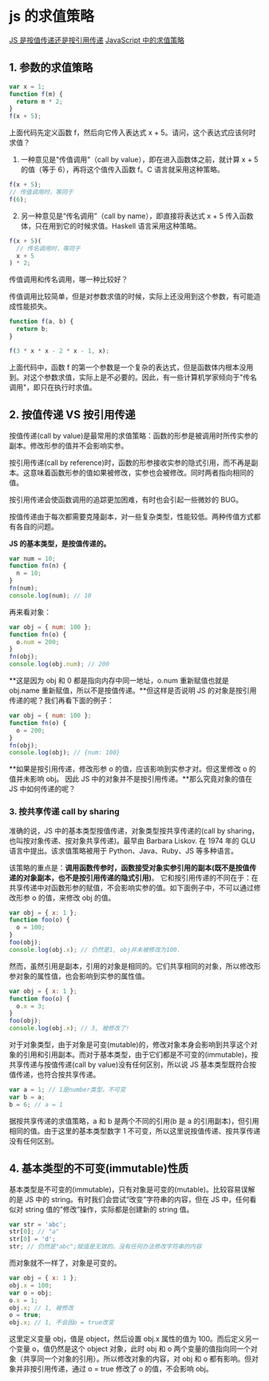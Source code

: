 # js 的求值策略

[JS 是按值传递还是按引用传递](https://www.jb51.net/article/60568.htm)
[JavaScript 中的求值策略](https://www.cnblogs.com/qianxiaox/p/13679085.html)

## 1. 参数的求值策略

```js
var x = 1;
function f(m) {
  return m * 2;
}
f(x + 5);
```

上面代码先定义函数 f，然后向它传入表达式 x + 5。请问，这个表达式应该何时求值？

1. 一种意见是"传值调用"（call by value），即在进入函数体之前，就计算 x + 5 的值（等于 6），再将这个值传入函数 f。C 语言就采用这种策略。

```js
f(x + 5);
// 传值调用时，等同于
f(6);
```

2. 另一种意见是“传名调用”（call by name），即直接将表达式 x + 5 传入函数体，只在用到它的时候求值。Haskell 语言采用这种策略。

```js
f(x + 5)(
  // 传名调用时，等同于
  x + 5
) * 2;
```

传值调用和传名调用，哪一种比较好？

传值调用比较简单，但是对参数求值的时候，实际上还没用到这个参数，有可能造成性能损失。

```js
function f(a, b) {
  return b;
}

f(3 * x * x - 2 * x - 1, x);
```

上面代码中，函数 f 的第一个参数是一个复杂的表达式，但是函数体内根本没用到。对这个参数求值，实际上是不必要的。因此，有一些计算机学家倾向于"传名调用"，即只在执行时求值。

## 2. 按值传递 VS 按引用传递

按值传递(call by value)是最常用的求值策略：函数的形参是被调用时所传实参的副本。修改形参的值并不会影响实参。

按引用传递(call by reference)时，函数的形参接收实参的隐式引用，而不再是副本。这意味着函数形参的值如果被修改，实参也会被修改。同时两者指向相同的值。

按引用传递会使函数调用的追踪更加困难，有时也会引起一些微妙的 BUG。

按值传递由于每次都需要克隆副本，对一些复杂类型，性能较低。两种传值方式都有各自的问题。

**JS 的基本类型，是按值传递的。**

```js
var num = 10;
function fn(n) {
  n = 10;
}
fn(num);
console.log(num); // 10
```

再来看对象：

```js
var obj = { num: 100 };
function fn(o) {
  o.num = 200;
}
fn(obj);
console.log(obj.num); // 200
```

**这是因为 obj 和 0 都是指向内存中同一地址，o.num 重新赋值也就是 obj.name 重新赋值，所以不是按值传递。**但这样是否说明 JS 的对象是按引用传递的呢？我们再看下面的例子：

```js
var obj = { num: 100 };
function fn(o) {
  o = 200;
}
fn(obj);
console.log(obj); // {num: 100}
```

**如果是按引用传递，修改形参 o 的值，应该影响到实参才对。但这里修改 o 的值并未影响 obj。 因此 JS 中的对象并不是按引用传递。**那么究竟对象的值在 JS 中如何传递的呢？

### 3. 按共享传递 call by sharing

准确的说，JS 中的基本类型按值传递，对象类型按共享传递的(call by sharing，也叫按对象传递、按对象共享传递)。最早由 Barbara Liskov. 在 1974 年的 GLU 语言中提出。该求值策略被用于 Python、Java、Ruby、JS 等多种语言。

该策略的重点是：**调用函数传参时，函数接受对象实参引用的副本(既不是按值传递的对象副本，也不是按引用传递的隐式引用)**。 它和按引用传递的不同在于：在共享传递中对函数形参的赋值，不会影响实参的值。如下面例子中，不可以通过修改形参 o 的值，来修改 obj 的值。

```js
var obj = { x: 1 };
function foo(o) {
  o = 100;
}
foo(obj);
console.log(obj.x); // 仍然是1, obj并未被修改为100.
```

然而，虽然引用是副本，引用的对象是相同的。它们共享相同的对象，所以修改形参对象的属性值，也会影响到实参的属性值。

```js
var obj = { x: 1 };
function foo(o) {
  o.x = 3;
}
foo(obj);
console.log(obj.x); // 3, 被修改了!
```

对于对象类型，由于对象是可变(mutable)的，修改对象本身会影响到共享这个对象的引用和引用副本。而对于基本类型，由于它们都是不可变的(immutable)，按共享传递与按值传递(call by value)没有任何区别，所以说 JS 基本类型既符合按值传递，也符合按共享传递。

```js
var a = 1; // 1是number类型，不可变
var b = a;
b = 6; // a = 1
```

据按共享传递的求值策略，a 和 b 是两个不同的引用(b 是 a 的引用副本)，但引用相同的值。由于这里的基本类型数字 1 不可变，所以这里说按值传递、按共享传递没有任何区别。

## 4. 基本类型的不可变(immutable)性质

基本类型是不可变的(immutable)，只有对象是可变的(mutable)。比较容易误解的是 JS 中的 string。有时我们会尝试“改变”字符串的内容，但在 JS 中，任何看似对 string 值的”修改”操作，实际都是创建新的 string 值。

```js
var str = 'abc';
str[0]; // "a"
str[0] = 'd';
str; // 仍然是"abc";赋值是无效的。没有任何办法修改字符串的内容
```

而对象就不一样了，对象是可变的。

```js
var obj = { x: 1 };
obj.x = 100;
var o = obj;
o.x = 1;
obj.x; // 1, 被修改
o = true;
obj.x; // 1, 不会因o = true改变
```

这里定义变量 obj，值是 object，然后设置 obj.x 属性的值为 100。而后定义另一个变量 o，值仍然是这个 object 对象，此时 obj 和 o 两个变量的值指向同一个对象（共享同一个对象的引用）。所以修改对象的内容，对 obj 和 o 都有影响。但对象并非按引用传递，通过 o = true 修改了 o 的值，不会影响 obj。
